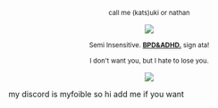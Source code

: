 <p align="center" dir="auto">
<sub>call me (kats)uki or nathan </sub>

<p align="center" dir="auto">
<img src="https://i.postimg.cc/KvHHmjD3/Untitled460-20250814122939.png" style="max-width: 100%; "></p>

<p align="center" dir="auto">
<sub>Semi Insensitive. <b><ins>BPD&ADHD.</ins></b> sign ata!</sub>

<p align="center" dir="auto">
<sub>I don't want you, but I hate to lose you.</sub>


<p align="center" dir="auto"> 
<img src="https://files.catbox.moe/6vnrf4.png" style="max-width: 100%; "></p> 
my discord is myfoible so hi add me if you want
<!--
**thequarrymen/thequarrymen** is a ✨ _special_ ✨ repository because its `README.md` (this file) appears on your GitHub profile.

Here are some ideas to get you started:

- 🔭 I’m currently working on ...
- 🌱 I’m currently learning ...
- 👯 I’m looking to collaborate on ...
- 🤔 I’m looking for help with ...
- 💬 Ask me about ...
- 📫 How to reach me: ...
- 😄 Pronouns: ...
- ⚡ Fun fact: .. 
